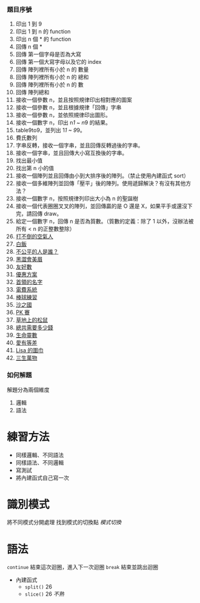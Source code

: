 ### 題目序號
1. 印出 1 到 9
2. 印出 1 到 n 的 function
3. 印出 n 個 * 的 function
4. 回傳 n 個 *
5. 回傳 第一個字母是否為大寫
6. 回傳 第一個大寫字母以及它的 index
7. 回傳 陣列裡所有小於 n 的 數量
8. 回傳 陣列裡所有小於 n 的 總和
9. 回傳 陣列裡所有小於 n 的 數
10. 回傳 陣列總和
11. 接收一個參數 n，並且按照規律印出相對應的圖案
12. 接收一個參數 n，並且根據規律「回傳」字串
13. 接收一個參數 n，並依照規律印出圖形。
14. 接收一個數字 n，印出 n*1 ~ n*9 的結果。
15. table9to9，並列出 1*1 ~ 9*9。
16. 費氏數列
17. 字串反轉，接收一個字串，並且回傳反轉過後的字串。
18. 接收一個字串，並且回傳大小寫互換後的字串。
19. 找出最小值
20. 找出第 n 小的值
21. 接收一個陣列並且回傳由小到大排序後的陣列。（禁止使用內建函式 sort）
22. 接收一個多維陣列並回傳「壓平」後的陣列。使用遞歸解決？有沒有其他方法？
23. 接收一個數字 n，按照規律列印出大小為 n 的聖誕樹
24. 接收一個代表圈圈叉叉的陣列，並回傳贏的是 O 還是 X，如果平手或還沒下完，請回傳 draw。
25. 給定一個數字 n，回傳 n 是否為質數。（質數的定義：除了 1 以外，沒辦法被所有 < n 的正整數整除）
26. [打不倒的空氣人](http://lidemy-oj.s3-website-ap-southeast-1.amazonaws.com/problems/10)
27. [白飯](http://lidemy-oj.s3-website-ap-southeast-1.amazonaws.com/problems/11)
28. [不公平的人是誰？](http://lidemy-oj.s3-website-ap-southeast-1.amazonaws.com/problems/9)
29. [黑澀會美眉](http://lidemy-oj.s3-website-ap-southeast-1.amazonaws.com/problems/8)
30. [友好數](http://lidemy-oj.s3-website-ap-southeast-1.amazonaws.com/problems/12)
31. [優惠方案](http://lidemy-oj.s3-website-ap-southeast-1.amazonaws.com/problems/13)
32. [首領的名字](http://lidemy-oj.s3-website-ap-southeast-1.amazonaws.com/problems/14)
33. [電費系統](http://lidemy-oj.s3-website-ap-southeast-1.amazonaws.com/problems/15)
34. [棒球練習](http://lidemy-oj.s3-website-ap-southeast-1.amazonaws.com/problems/18)
35. [沙之國](http://lidemy-oj.s3-website-ap-southeast-1.amazonaws.com/problems/16)
36. [PK 賽](http://lidemy-oj.s3-website-ap-southeast-1.amazonaws.com/problems/17)
37. [草地上的松鼠](http://lidemy-oj.s3-website-ap-southeast-1.amazonaws.com/problems/22)
38. [總共需要多少錢](http://lidemy-oj.s3-website-ap-southeast-1.amazonaws.com/problems/20)
39. [生命靈數](http://lidemy-oj.s3-website-ap-southeast-1.amazonaws.com/problems/19)
40. [愛有等差](http://lidemy-oj.s3-website-ap-southeast-1.amazonaws.com/problems/21)
41. [Lisa 的圍巾](http://lidemy-oj.s3-website-ap-southeast-1.amazonaws.com/problems/24)
43. [三生萬物](http://lidemy-oj.s3-website-ap-southeast-1.amazonaws.com/problems/26)

### 如何解題
解題分為兩個維度
1. 邏輯
2. 語法

# 練習方法
- 同樣邏輯、不同語法
- 同樣語法、不同邏輯
- 寫測試
- 將內建函式自己寫一次

# 識別模式
將不同模式分開處理
找到模式的切換點 *模式切換*

# 語法
`continue` 結束這次迴圈，進入下一次迴圈
`break` 結束並跳出迴圈
- 內建函式
  - `split()` 26
  - `slice()` 26 *不熟*